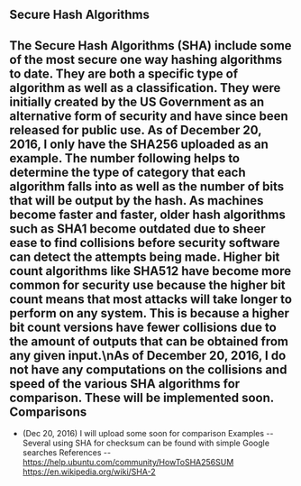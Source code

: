 Secure Hash Algorithms
--
The Secure Hash Algorithms (SHA) include some of the most secure one way hashing algorithms to date.  They are both a specific type of algorithm as well as a classification.  They were initially created by the US Government as an alternative form of security and have since been released for public use.  As of December 20, 2016, I only have the SHA256 uploaded as an example.  The number following helps to determine the type of category that each algorithm falls into as well as the number of bits that will be output by the hash.  As machines become faster and faster, older hash algorithms such as SHA1 become outdated due to sheer ease to find collisions before security software can detect the attempts being made.  Higher bit count algorithms like SHA512 have become more common for security use because the higher bit count means that most attacks will take longer to perform on any system.   This is because a higher bit count versions have fewer collisions due to the amount of outputs that can be obtained from any given input.\nAs of December 20, 2016, I do not have any computations on the collisions and speed of the various SHA algorithms for comparison.  These will be implemented soon.
Comparisons
--
- (Dec 20, 2016) I will upload some soon for comparison
Examples
--
Several using SHA for checksum can be found with simple Google searches
References
--
https://help.ubuntu.com/community/HowToSHA256SUM
https://en.wikipedia.org/wiki/SHA-2
